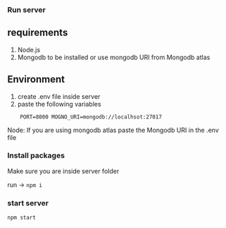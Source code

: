 ### Run server

## requirements

1. Node.js
2. Mongodb to be installed or use mongodb URI from Mongodb atlas

## Environment

1. create .env file inside server
2. paste the following variables

`    PORT=8000
     MOGNO_URI=mongodb://localhsot:27017`

Node: If you are using mongodb atlas paste the Mongodb URI in the .env file

### Install packages

Make sure you are inside server folder

run -> `npm i`

### start server

`npm start`
